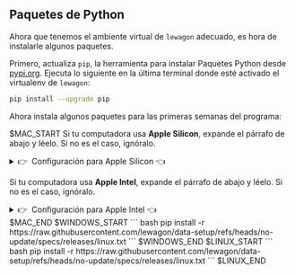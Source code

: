 ## Paquetes de Python

Ahora que tenemos el ambiente virtual de `lewagon` adecuado, es hora de instalarle algunos paquetes.

Primero, actualiza `pip`, la herramienta para instalar Paquetes Python desde [pypi.org](https://pypi.org). Ejecuta lo siguiente en la última terminal donde esté activado el virtualenv de `lewagon`:

```bash
pip install --upgrade pip
```

Ahora instala algunos paquetes para las primeras semanas del programa:

$MAC_START
Si tu computadora usa **Apple Silicon**, expande el párrafo de abajo y léelo. Si no es el caso, ignóralo.

<details>
  <summary>👉&nbsp;&nbsp;Configuración para Apple Silicon 👈</summary>

``` bash
pip install -r https://raw.githubusercontent.com/lewagon/data-setup/refs/heads/no-update/specs/releases/apple_silicon.txt
```
</details>

Si tu computadora usa **Apple Intel**, expande el párrafo de abajo y léelo. Si no es el caso, ignóralo.

<details>
  <summary>👉&nbsp;&nbsp;Configuración para Apple Intel 👈</summary>

``` bash
pip install -r https://raw.githubusercontent.com/lewagon/data-setup/refs/heads/no-update/specs/releases/apple_intel.txt
```
</details>
$MAC_END
$WINDOWS_START
``` bash
pip install -r https://raw.githubusercontent.com/lewagon/data-setup/refs/heads/no-update/specs/releases/linux.txt
```
$WINDOWS_END
$LINUX_START
``` bash
pip install -r https://raw.githubusercontent.com/lewagon/data-setup/refs/heads/no-update/specs/releases/linux.txt
```
$LINUX_END
